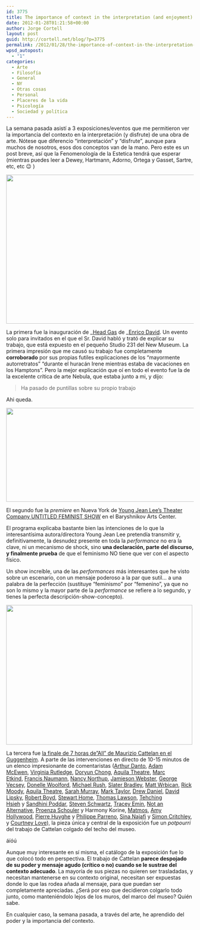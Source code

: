```yaml
---
id: 3775
title: The importance of context in the interpretation (and enjoyment) of a work of art
date: 2012-01-28T01:21:58+00:00
author: Jorge Cortell
layout: post
guid: http://cortell.net/blog/?p=3775
permalink: /2012/01/28/the-importance-of-context-in-the-interpretation-and-enjoyment-of-a-work-of-art/
wpsd_autopost:
  - "1"
categories:
  - Arte
  - Filosofí­a
  - General
  - NY
  - Otras cosas
  - Personal
  - Placeres de la vida
  - Psicología
  - Sociedad y polí­tica
---
```

La semana pasada asistí a 3 exposiciones/eventos que me permitieron ver la importancia del contexto en la interpretación (y disfrute) de una obra de arte. Nótese que diferencio &#8220;interpretación&#8221; y &#8220;disfrute&#8221;, aunque para muchos de nosotros, esos dos conceptos van de la mano. Pero este es un post breve, así que la Fenomenología de la Estetica tendrá que esperar (mientras puedes leer a Dewey, Hartmann, Adorno, Ortega y Gasset, Sartre, etc, etc 😉 )

<img title="Enrico David" src="http://www.globalgraphica.com/wp-content/uploads/2012/01/head-gas-enrico-david-new-museum-new-york-city-artists-2012-2.jpg" alt="" width="535" height="400" />

La primera fue la inauguración de _<a title="http://www.newmuseum.org/exhibitions/456" href="http://www.newmuseum.org/exhibitions/456" target="_blank">Head Gas</a> de _<a title="http://www.newmuseum.org/exhibitions/456" href="http://www.newmuseum.org/exhibitions/456" target="_blank">Enrico David</a>. Un evento solo para invitados en el que el Sr. David habló y trató de explicar su trabajo, que está expuesto en el pequeño Studio 231 del New Museum. La primera impresión que me causó su trabajo fue completamente **corroborado** por sus propias futiles explicaciones de los &#8220;mayormente autorretratos&#8221; &#8220;durante el huracán Irene mientras estaba de vacaciones en los Hamptons&#8221;. Pero la mejor explicación que oí en todo el evento fue la de la excelente crítica de arte Nebula, que estaba junto a mi, y dijo:

> Ha pasado de puntillas sobre su propio trabajo

Ahi queda.

<img class="aligncenter" title="Untitled" src="http://www.bacnyc.org/images/uploads/LgEvent_YJLUTFS_02.jpg" alt="" width="620" height="252" />

El segundo fue la _premiere_ en Nueva York de <a title="http://www.bacnyc.org/events/performances/yjl" href="http://www.bacnyc.org/events/performances/yjl" target="_blank">Young Jean Lee&#8217;s Theater Company UNTITLED FEMINIST SHOW</a> en el Baryshnikov Arts Center.

El programa explicaba bastante bien las intenciones de lo que la interesantísima autora/directora Young Jean Lee pretendía transmitir y, definitivamente, la desnudez presente en toda la _performance_ no era la clave, ni un mecanismo de shock, sino **una declaración, parte del discurso, y finalmente prueba** de que el feminismo NO tiene que ver con el aspecto físico.

Un show increíble, una de las _performances_ más interesantes que he visto sobre un escenario, con un mensaje poderoso a la par que sutil&#8230; a una palabra de la perfección (sustituye &#8220;feminismo&#8221; por &#8220;femenino&#8221;, ya que no son lo mismo y la mayor parte de la _performance_ se refiere a lo segundo, y tienes la perfecta descripción-show-concepto).

<img title="Cattelan" src="https://lh4.googleusercontent.com/-IOlQ27A-ygI/TxuWZYD3-TI/AAAAAAAAANQ/3XwdkOjAyfA/w500-h375-k/20120121_233608.jpg" alt="" width="500" height="375" />

La tercera fue <a title="http://www.guggenheim.org/new-york/press-room/news/4430-the-guggenheim-organizes-seven-hour-finale-for-maurizio-cattelan-all-" href="http://www.guggenheim.org/new-york/press-room/news/4430-the-guggenheim-organizes-seven-hour-finale-for-maurizio-cattelan-all-" target="_blank">la finale de 7 horas de&#8221;All&#8221; de Maurizio Cattelan en el Guggenheim</a>. A parte de las intervenciones en directo de 10-15 minutos de un elenco impresionante de comentaristas ([Arthur Danto](http://www.guggenheim.org/new-york/press-room/news/4434#Danto ""), [Adam McEwen](http://www.guggenheim.org/new-york/press-room/news/4434#McEwen ""), [Virginia Rutledge](http://www.guggenheim.org/new-york/press-room/news/4434#Rutledge ""), [Doryun Chong](http://www.guggenheim.org/new-york/press-room/news/4434#Chong ""), [Aquila Theatre](http://www.guggenheim.org/new-york/press-room/news/4434#Aquila ""), [Marc Etkind](http://www.guggenheim.org/new-york/press-room/news/4434#Etkind ""), [Francis Naumann](http://www.guggenheim.org/new-york/press-room/news/4434#Naumann ""), [Nancy Northup](http://www.guggenheim.org/new-york/press-room/news/4434#Northup ""), [Jamieson Webster](http://www.guggenheim.org/new-york/press-room/news/4434#Webster ""), [George Vecsey](http://www.guggenheim.org/new-york/press-room/news/4434#Vecsey ""), [Donelle Woolford](http://www.guggenheim.org/new-york/press-room/news/4434#Woolford ""), [Michael Rush](http://www.guggenheim.org/new-york/press-room/news/4434#Rush ""), [Slater Bradley](http://www.guggenheim.org/new-york/press-room/news/4434#Bradley ""), [Matt Wrbican](http://www.guggenheim.org/new-york/press-room/news/4434#Wrbican ""), [Rick Moody](http://www.guggenheim.org/new-york/press-room/news/4434#Moody ""), [Aquila Theatre](http://www.guggenheim.org/new-york/press-room/news/4434#Aquila ""), [Sarah Murray](http://www.guggenheim.org/new-york/press-room/news/4434#Murray ""), [Mark Taylor](http://www.guggenheim.org/new-york/press-room/news/4434#Taylor ""), [Drew Daniel](http://www.guggenheim.org/new-york/press-room/news/4434#Daniel ""), [David Lipsky](http://www.guggenheim.org/new-york/press-room/news/4434#Lipsky ""), [Robert Boyd](http://www.guggenheim.org/new-york/press-room/news/4434#Boyd ""), [Stewart Home](http://www.guggenheim.org/new-york/press-room/news/4434#Home ""), [Thomas Lawson](http://www.guggenheim.org/new-york/press-room/news/4434#Lawson ""), [Tehching Hsieh](http://www.guggenheim.org/new-york/press-room/news/4434#Hsieh "") y [Sandhini Poddar](http://www.guggenheim.org/new-york/press-room/news/4434#Poddar ""), [Steven Schwartz](http://www.guggenheim.org/new-york/press-room/news/4434#Schwartz ""), [Tracey Emin](http://www.guggenheim.org/new-york/press-room/news/4434#Emin ""), [Not an Alternative](http://www.guggenheim.org/new-york/press-room/news/4434#NotanAlternative ""), [Proenza Schouler](http://www.guggenheim.org/new-york/press-room/news/4434#ProenzaSchouler "") y Harmony Korine, [Matmos](http://www.guggenheim.org/new-york/press-room/news/4434#Matmos ""), [Amy Hollywood](http://www.guggenheim.org/new-york/press-room/news/4434#Hollywood ""), [Pierre Huyghe](http://www.guggenheim.org/new-york/press-room/news/4434#Huyghe "") y [Philippe Parreno](http://www.guggenheim.org/new-york/press-room/news/4434#Parreno ""), [Sina Najafi](http://www.guggenheim.org/new-york/press-room/news/4434#Najafi "") y [Simon Critchley](http://www.guggenheim.org/new-york/press-room/news/4434#Critchley ""), y [Courtney Love](http://www.guggenheim.org/new-york/press-room/news/4434#Love "")), la pieza única y central de la exposición fue un _potpourri_ del trabajo de Cattelan colgado del techo del museo.

áíóú

Aunque muy interesante en sí misma, el catálogo de la exposición fue lo que colocó todo en perspectiva. El trabajo de Cattelan **parece despojado de su poder y mensaje agudo (crítico o no) cuando se le sustrae del contexto adecuado**. La mayoría de sus piezas no quieren ser trasladadas, y necesitan mantenerse en su contexto original, necesitan ser expuestas donde lo que las rodea añada al mensaje, para que puedan ser completamente apreciadas. ¿Será por eso que decidieron colgarlo todo junto, como manteniéndolo lejos de los muros, del marco del museo? Quién sabe.

En cualquier caso, la semana pasada, a través del arte, he aprendido del poder y la importancia del contexto.